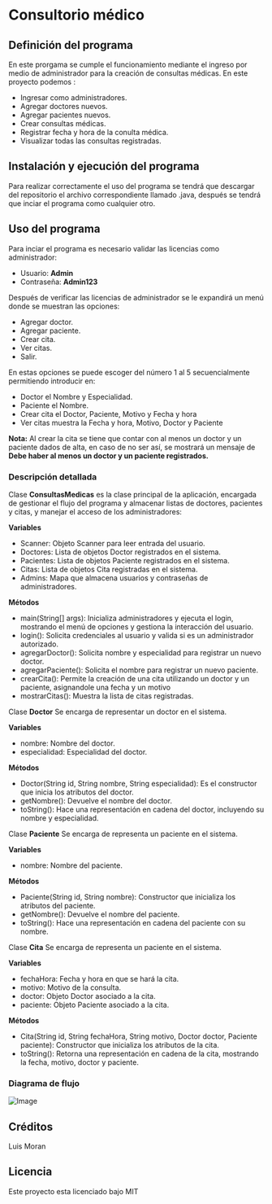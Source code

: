 # Consultorio médico

## Definición del programa

En este prorgama se cumple el funcionamiento mediante el ingreso por medio de administrador para la creación de consultas médicas. En este proyecto podemos :

- Ingresar como administradores. 
- Agregar doctores nuevos. 
- Agregar pacientes nuevos. 
- Crear consultas médicas. 
- Registrar fecha y hora de la conulta médica. 
- Visualizar todas las consultas registradas.

## Instalación y ejecución del programa

Para realizar correctamente el uso del programa se tendrá que descargar del repositorio el archivo correspondiente llamado .java, después se tendrá que inciar el programa como cualquier otro.

## Uso del programa

Para inciar el programa es necesario validar las licencias como administrador:

- Usuario: **Admin**
- Contraseña: **Admin123**

Después de verificar las licencias de administrador se le expandirá un menú donde se muestran las opciones:

- Agregar doctor.
- Agregar paciente.
- Crear cita.
- Ver citas.
- Salir.

En estas opciones se puede escoger del número 1 al 5 secuencialmente permitiendo introducir en:

- Doctor el Nombre y Especialidad.
- Paciente el Nombre.
- Crear cita el Doctor, Paciente, Motivo y Fecha y hora
- Ver citas muestra la Fecha y hora, Motivo, Doctor y Paciente

**Nota:** Al crear la cita se tiene que contar con al menos un doctor y un paciente dados de alta, en caso de no ser así, se mostrará un mensaje de **Debe haber al menos un doctor y un paciente registrados.**

### Descripción detallada

Clase **ConsultasMedicas** es la clase principal de la aplicación, encargada de gestionar el flujo del programa y almacenar listas de doctores, pacientes y citas, y manejar el acceso de los administradores:

**Variables**

- Scanner: Objeto Scanner para leer entrada del usuario.
- Doctores: Lista de objetos Doctor registrados en el sistema.
- Pacientes: Lista de objetos Paciente registrados en el sistema.
- Citas: Lista de objetos Cita registradas en el sistema.
- Admins: Mapa que almacena usuarios y contraseñas de administradores.

**Métodos**

- main(String[] args): Inicializa administradores y ejecuta el login, mostrando el menú de opciones y gestiona la interacción del usuario.
- login(): Solicita credenciales al usuario y valida si es un administrador autorizado.
- agregarDoctor(): Solicita nombre y especialidad para registrar un nuevo doctor.
- agregarPaciente(): Solicita el nombre para registrar un nuevo paciente.
- crearCita(): Permite la creación de una cita utilizando un doctor y un paciente, asignandole una fecha y un motivo
- mostrarCitas(): Muestra la lista de citas registradas.

Clase **Doctor** Se encarga de representar un doctor en el sistema.

**Variables**

- nombre: Nombre del doctor.
- especialidad: Especialidad del doctor.

**Métodos**

- Doctor(String id, String nombre, String especialidad): Es el constructor que inicia los atributos del doctor.
- getNombre(): Devuelve el nombre del doctor.
- toString(): Hace una representación en cadena del doctor, incluyendo su nombre y especialidad.

Clase **Paciente** Se encarga de representa un paciente en el sistema.

**Variables**

- nombre: Nombre del paciente.

**Métodos**

- Paciente(String id, String nombre): Constructor que inicializa los atributos del paciente.
- getNombre(): Devuelve el nombre del paciente.
- toString(): Hace una representación en cadena del paciente con su nombre.

Clase **Cita** Se encarga de representa un paciente en el sistema.

**Variables**

- fechaHora: Fecha y hora en que se hará la cita.
- motivo: Motivo de la consulta.
- doctor: Objeto Doctor asociado a la cita.
- paciente: Objeto Paciente asociado a la cita.

**Métodos**

- Cita(String id, String fechaHora, String motivo, Doctor doctor, Paciente paciente): Constructor que inicializa los atributos de la cita.
- toString(): Retorna una representación en cadena de la cita, mostrando la fecha, motivo, doctor y paciente.

### Diagrama de flujo

![Image](https://github.com/user-attachments/assets/bef4ca0c-15dc-4b1c-844b-289edc6f5490)

## Créditos

Luis Moran

## Licencia

Este proyecto esta licenciado bajo MIT

